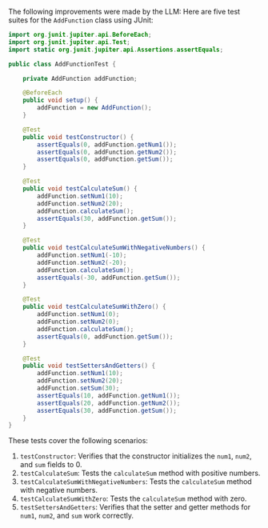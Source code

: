The following improvements were made by the LLM:
Here are five test suites for the `AddFunction` class using JUnit:

```java
import org.junit.jupiter.api.BeforeEach;
import org.junit.jupiter.api.Test;
import static org.junit.jupiter.api.Assertions.assertEquals;

public class AddFunctionTest {

    private AddFunction addFunction;

    @BeforeEach
    public void setup() {
        addFunction = new AddFunction();
    }

    @Test
    public void testConstructor() {
        assertEquals(0, addFunction.getNum1());
        assertEquals(0, addFunction.getNum2());
        assertEquals(0, addFunction.getSum());
    }

    @Test
    public void testCalculateSum() {
        addFunction.setNum1(10);
        addFunction.setNum2(20);
        addFunction.calculateSum();
        assertEquals(30, addFunction.getSum());
    }

    @Test
    public void testCalculateSumWithNegativeNumbers() {
        addFunction.setNum1(-10);
        addFunction.setNum2(-20);
        addFunction.calculateSum();
        assertEquals(-30, addFunction.getSum());
    }

    @Test
    public void testCalculateSumWithZero() {
        addFunction.setNum1(0);
        addFunction.setNum2(0);
        addFunction.calculateSum();
        assertEquals(0, addFunction.getSum());
    }

    @Test
    public void testSettersAndGetters() {
        addFunction.setNum1(10);
        addFunction.setNum2(20);
        addFunction.setSum(30);
        assertEquals(10, addFunction.getNum1());
        assertEquals(20, addFunction.getNum2());
        assertEquals(30, addFunction.getSum());
    }
}
```

These tests cover the following scenarios:

1.  `testConstructor`: Verifies that the constructor initializes the `num1`, `num2`, and `sum` fields to 0.
2.  `testCalculateSum`: Tests the `calculateSum` method with positive numbers.
3.  `testCalculateSumWithNegativeNumbers`: Tests the `calculateSum` method with negative numbers.
4.  `testCalculateSumWithZero`: Tests the `calculateSum` method with zero.
5.  `testSettersAndGetters`: Verifies that the setter and getter methods for `num1`, `num2`, and `sum` work correctly.